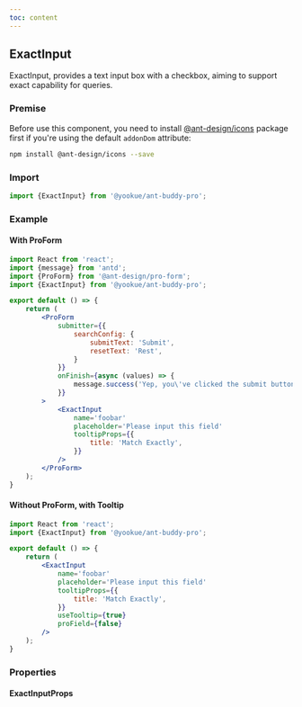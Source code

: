 ```yaml
---
toc: content
---
```


## ExactInput

ExactInput, provides a text input box with a checkbox, aiming to support exact capability for queries.

### Premise

Before use this component, you need to install [@ant-design/icons](https://github.com/ant-design/ant-design-icons) package first if you're using the default `addonDom` attribute:

```bash
npm install @ant-design/icons --save
```

### Import

```jsx | pure
import {ExactInput} from '@yookue/ant-buddy-pro';
```

### Example

#### With ProForm

```jsx
import React from 'react';
import {message} from 'antd';
import {ProForm} from '@ant-design/pro-form';
import {ExactInput} from '@yookue/ant-buddy-pro';

export default () => {
    return (
        <ProForm
            submitter={{
                searchConfig: {
                    submitText: 'Submit',
                    resetText: 'Rest',
                }
            }}
            onFinish={async (values) => {
                message.success('Yep, you\'ve clicked the submit button');
            }}
        >
            <ExactInput
                name='foobar'
                placeholder='Please input this field'
                tooltipProps={{
                    title: 'Match Exactly',
                }}
            />
        </ProForm>
    );
}
```

#### Without ProForm, with Tooltip

```jsx
import React from 'react';
import {ExactInput} from '@yookue/ant-buddy-pro';

export default () => {
    return (
        <ExactInput
            name='foobar'
            placeholder='Please input this field'
            tooltipProps={{
                title: 'Match Exactly',
            }}
            useTooltip={true}
            proField={false}
        />
    );
}
```

### Properties

#### ExactInputProps

<API src="@/form/ExactInput/index.tsx" hideTitle></API>
